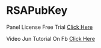 # RSAPubKey

Panel License Free Trial  <a href="https://app.cryptolens.io"> Click Here</a>

Video Jun Tutorial On Fb <a href="https://www.facebook.com/100041110030421/posts/pfbid02QMtE6rFfWdJQ418ESGtxmEDU7TcpjRDmM5QZw3pGpMsauTEWhD7VE3Sk8Tbyjzxsl/?app=fbl">Click Here</a>
